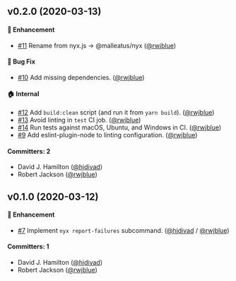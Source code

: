 ## v0.2.0 (2020-03-13)

#### :rocket: Enhancement
* [#11](https://github.com/malleatus/nyx/pull/11) Rename from nyx.js -> @malleatus/nyx ([@rwjblue](https://github.com/rwjblue))

#### :bug: Bug Fix
* [#10](https://github.com/malleatus/nyx/pull/10) Add missing dependencies. ([@rwjblue](https://github.com/rwjblue))

#### :house: Internal
* [#12](https://github.com/malleatus/nyx/pull/12) Add `build:clean` script (and run it from `yarn build`). ([@rwjblue](https://github.com/rwjblue))
* [#13](https://github.com/malleatus/nyx/pull/13) Avoid linting in `test` CI job. ([@rwjblue](https://github.com/rwjblue))
* [#14](https://github.com/malleatus/nyx/pull/14) Run tests against macOS, Ubuntu, and Windows in CI. ([@rwjblue](https://github.com/rwjblue))
* [#9](https://github.com/malleatus/nyx/pull/9) Add eslint-plugin-node to linting configuration. ([@rwjblue](https://github.com/rwjblue))

#### Committers: 2
- David J. Hamilton ([@hjdivad](https://github.com/hjdivad))
- Robert Jackson ([@rwjblue](https://github.com/rwjblue))


## v0.1.0 (2020-03-12)

#### :rocket: Enhancement
* [#7](https://github.com/hjdivad/nyx.js/pull/7) Implement `nyx report-failures` subcommand. ([@hjdivad](https://github.com/hjdivad) / [@rwjblue](https://github.com/rwjblue))

#### Committers: 1
- David J. Hamilton ([@hjdivad](https://github.com/hjdivad))
- Robert Jackson ([@rwjblue](https://github.com/rwjblue))


